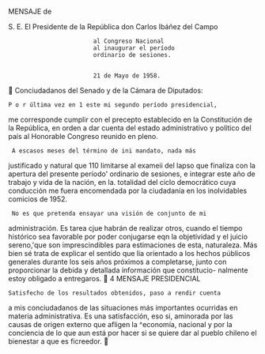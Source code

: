 MENSAJE
    de




S. E.
El Presidente de la República
    don   Carlos   Ibáñez    del   Campo




                            al Congreso Nacional
                            al inaugurar el período
                            ordinario de sesiones.


                            21 de Mayo de 1958.
   Conciudadanos del Senado y de la Cámara de Diputados:


    P o r última vez en 1 este mi segundo período presidencial,
me corresponde cumplir con el precepto establecido en la
Constitución de la República, en orden a dar cuenta del estado
administrativo y político del país al Honorable Congreso reunido
en pleno.

     A escasos meses del término de ini mandato, nada más
justificado y natural que 110 limitarse al exameii del lapso que
finaliza con la apertura del presente período' ordinario de
sesiones, e integrar este año de trabajo y vida de la nación, en
la. totalidad del ciclo democrático cuya conducción me fuera
encomendada por la ciudadanía en los inolvidables comicios
de 1952.

     No es que pretenda ensayar una visión de conjunto de mi
administración. Es tarea cjue habrán de realizar otros, cuando
el tiempo histórico sea favorable por poder conjugarse eqn la
objetividad y el juicio sereno,'que son imprescindibles para
estimaciones de esta, naturaleza. Más bien sé trata de explicar
el sentido que lia orientado a los hechos públicos generales
durante los seis años próximos a completarse, junto con
proporcionar la debida y detallada información que constitucio-
nalmente estoy obligado a entregaros.
 4                                          MENSAJE   PRESIDENCIAL



    Satisfecho de los resultados obtenidos, paso a rendir cuenta
a mis conciudadanos de las situaciones más importantes ocurridas
en materia administrativa. Es una satisfacción, eso si, aminorada
por las causas de origen externo que afligen la ^economía,
nacional y por la conciencia de lo que aun está por hacer si se
quiere dar al pueblo chileno el bienestar a que es ficreedor.
